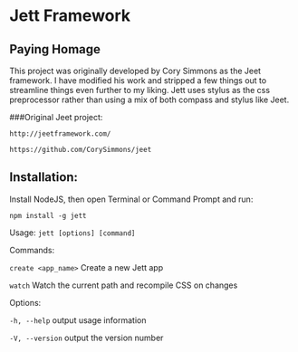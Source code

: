 Jett Framework
====

Paying Homage
----

This project was originally developed by Cory Simmons as the Jeet framework. I have modified his work and stripped a few things out to streamline things even further to my liking. Jett uses stylus as the css preprocessor rather than using a mix of both compass and stylus like Jeet.

###Original Jeet project:

``http://jeetframework.com/``

``https://github.com/CorySimmons/jeet``

Installation:
----

Install NodeJS, then open Terminal or Command Prompt and run:

    npm install -g jett

Usage: ``jett [options] [command]``

Commands:

``create <app_name>``      Create a new Jett app

``watch``                  Watch the current path and recompile CSS on changes

Options:

``-h, --help``     output usage information

``-V, --version``  output the version number